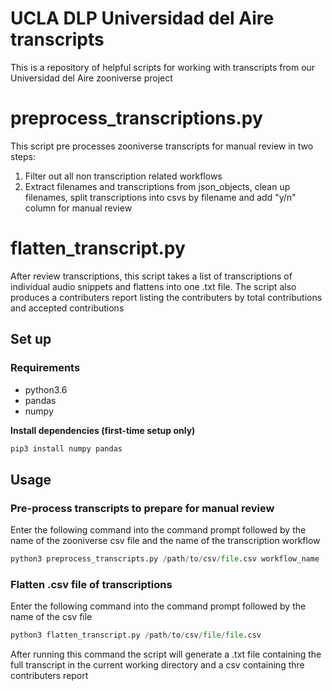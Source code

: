 # UCLA DLP Universidad del Aire transcripts
This is a repository of helpful scripts for working with transcripts from our Universidad del Aire zooniverse project


# preprocess_transcriptions.py
This script pre processes zooniverse transcripts for manual review in two steps:
1. Filter out all non transcription related workflows
2. Extract filenames and transcriptions from json_objects, clean up filenames, split transcriptions into csvs by filename and add "y/n" column for manual review

# flatten_transcript.py

After review transcriptions, this script takes a list of transcriptions of individual audio snippets and flattens into one .txt file. The script also produces a contributers report listing the contributers by total contributions and accepted contributions

## Set up

### Requirements
- python3.6
- pandas
- numpy

**Install dependencies (first-time setup only)**

```bash
pip3 install numpy pandas
```

## Usage

### Pre-process transcripts to prepare for manual review
Enter the following command into the command prompt followed by the name of the zooniverse csv file and the name of the transcription workflow

```python
python3 preprocess_transcripts.py /path/to/csv/file.csv workflow_name
```




### Flatten .csv file of transcriptions
Enter the following command into the command prompt followed by the name of the csv file
 ```python 
python3 flatten_transcript.py /path/to/csv/file/file.csv 
 ```

 After running this command the script will generate a .txt file containing the full transcript in the current working directory and a csv containing thre contributers report


